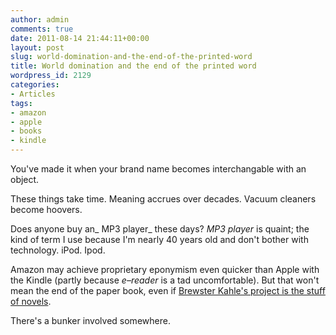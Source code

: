 ```yaml
---
author: admin
comments: true
date: 2011-08-14 21:44:11+00:00
layout: post
slug: world-domination-and-the-end-of-the-printed-word
title: World domination and the end of the printed word
wordpress_id: 2129
categories:
- Articles
tags:
- amazon
- apple
- books
- kindle
---
```


You've made it when your brand name becomes interchangable with an object.

These things take time. Meaning accrues over decades. Vacuum cleaners become hoovers.

Does anyone buy an_ MP3 player_ these days? _MP3 player_ is quaint; the kind of term I use because I'm nearly 40 years old and don't bother with technology. iPod. Ipod.

Amazon may achieve proprietary eponymism even quicker than Apple with the Kindle (partly because _e–reader_ is a tad uncomfortable). But that won't mean the end of the paper book, even if [Brewster Kahle's project is the stuff of novels](http://www.guardian.co.uk/books/2011/aug/01/internet-archive-books-brewster-kahle).

There's a bunker involved somewhere.
